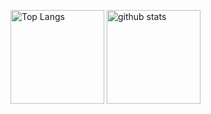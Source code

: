 <p align="left"> 
  <img alt="Top Langs" height="150px" src="https://github-readme-stats.vercel.app/api/top-langs/?username=Sawawa42&layout=compact&show_icons=true&theme=onedark" />
  <img alt="github stats" height="150px" src="https://github-readme-stats.vercel.app/api?username=Sawawa42&theme=onedark&show_icons=ture" />
</p>

<!---
Sawawa42/Sawawa42 is a ✨ special ✨ repository because its `README.md` (this file) appears on your GitHub profile.
You can click the Preview link to take a look at your changes.
--->
